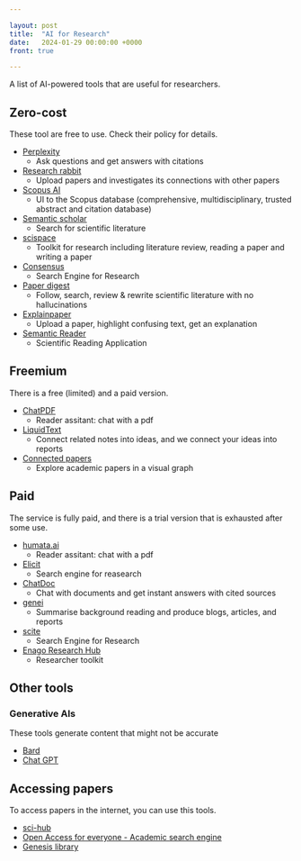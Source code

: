 ```yaml
---

layout: post
title:  "AI for Research"
date:   2024-01-29 00:00:00 +0000
front: true

---
```


A list of AI-powered tools that are useful for researchers.

## Zero-cost

These tool are free to use. Check their policy for details.

- [Perplexity](https://www.perplexity.ai/)
	- Ask questions and get answers with citations
- [Research rabbit](https://researchrabbitapp.com)
	- Upload papers and investigates its connections with other papers
- [Scopus AI](https://www.elsevier.com/products/scopus/scopus-ai)
	- UI to the Scopus database (comprehensive, multidisciplinary, trusted abstract and citation database)
- [Semantic scholar](https://www.semanticscholar.org/)
	- Search for scientific literature
- [scispace](https://scispace.com/)
	- Toolkit for research including literature review, reading a paper and writing a paper
- [Consensus](https://consensus.app)
	- Search Engine for Research
- [Paper digest](https://www.paperdigest.org)
	- Follow, search, review & rewrite scientific literature with no hallucinations
- [Explainpaper](https://www.explainpaper.com)
	- Upload a paper, highlight confusing text, get an explanation
- [Semantic Reader](https://www.semanticscholar.org/product/semantic-reader)
	- Scientific Reading Application

## Freemium

There is a free (limited) and a paid version. 

- [ChatPDF](https://www.chatpdf.com/)
	- Reader assitant: chat with a pdf
- [LiquidText](https://www.liquidtext.net/)
	- Connect related notes into ideas, and we connect your ideas into reports
- [Connected papers](https://www.connectedpapers.com)
	- Explore academic papers in a visual graph

## Paid

The service is fully paid, and there is a trial version that is exhausted after some use.

- [humata.ai](https://www.humata.ai/)
	- Reader assitant: chat with a pdf
- [Elicit](https://elicit.com/)
	- Search engine for reasearch
- [ChatDoc](https://chatdoc.com)
	- Chat with documents and get instant answers with cited sources
- [genei](https://www.genei.io/)
	- Summarise background reading and produce blogs, articles, and reports
- [scite](https://scite.ai/assistant)
	- Search Engine for Research
- [Enago Research Hub](https://www.enago.com/researcher-hub/)
	- Researcher toolkit

## Other tools

### Generative AIs

These tools generate content that might not be accurate

- [Bard](https://bard.google.com/chat)
- [Chat GPT](https://chat.openai.com/)

## Accessing papers

To access papers in the internet, you can use this tools.

- [sci-hub](https://sci-hub.41610.org/)
- [Open Access for everyone - Academic search engine](https://oa.mg/)
- [Genesis library](https://libgen.li/)
